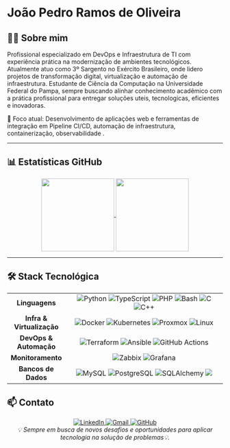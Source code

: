 

<!--
**joao-pedro-rdo/joao-pedro-rdo** is a ✨ _special_ ✨ repository because its `README.md` (this file) appears on your GitHub profile.

Here are some ideas to get you started:

- 🔭 I’m currently working on ...
- 🌱 I’m currently learning ...
- 👯 I’m looking to collaborate on ...
- 🤔 I’m looking for help with ...
- 💬 Ask me about ...
- 📫 How to reach me: ...
- 😄 Pronouns: ...
- ⚡ Fun fact: ...
-->

<!--
**![Anurag's GitHub stats](https://github-readme-stats.vercel.app/api?username=joao-pedro-rdo&s&icons=true&theme=transparent&rank_icon=github)

![Top Langs](https://github-readme-stats.vercel.app/api/top-langs/?username=joao-pedro-rdo&layout=compact&theme=transparent)


-->
<div>

# João Pedro Ramos de Oliveira
## 👨‍💻 Sobre mim
Profissional especializado em DevOps e Infraestrutura de TI com experiência prática na modernização de ambientes tecnológicos. Atualmente atuo como 3º Sargento no Exército Brasileiro, onde lidero projetos de transformação digital, virtualização e automação de infraestrutura.
Estudante de Ciência da Computação na Universidade Federal do Pampa, sempre buscando alinhar conhecimento acadêmico com a prática profissional para entregar soluções uteis, tecnologicas, eficientes e inovadoras.

🎯 Foco atual: Desenvolvimento de aplicações web e ferramentas de integração em Pipeline CI/CD, automação de infraestrutura, containerização, observabilidade .
</div>

---
## 📊 Estatísticas GitHub ##
<div align="center">
<a href="https://github.com/joao-pedro-rdo/github-readme-stats">
  <img height="170"" align="center" src="https://github-readme-stats.vercel.app/api?username=joao-pedro-rdo&s&icons=true&theme=transparent&rank_icon=github" />
</a>
<a href="href="https://github.com/joao-pedro-rdo/github-readme-stats">
  <img align="center" height="170" src="https://github-readme-stats.vercel.app/api/top-langs/?username=joao-pedro-rdo&layout=compact&theme=transparent" />
</a>
</div>

---
## 🛠️ Stack Tecnológica

<div align="center">
<table>
  <tr>
    <td align="center" width="120">
      <strong>Linguagens</strong>
    </td>
    <td align="center">
      <img src="https://img.shields.io/badge/python-3776AB.svg?style=for-the-badge&logo=python&logoColor=white" alt="Python"/>
      <img src="https://img.shields.io/badge/typescript-%233178C6.svg?style=for-the-badge&logo=typescript&logoColor=white" alt="TypeScript"/>
      <img src="https://img.shields.io/badge/php-%23777BB4.svg?style=for-the-badge&logo=php&logoColor=white" alt="PHP"/>
      <img src="https://img.shields.io/badge/bash-%234EAA25.svg?style=for-the-badge&logo=gnu-bash&logoColor=white" alt="Bash"/>
      <img src="https://img.shields.io/badge/c-%23A8B9CC.svg?style=for-the-badge&logo=c&logoColor=white" alt="C"/>
      <img src="https://img.shields.io/badge/c++-%2300599C.svg?style=for-the-badge&logo=c%2B%2B&logoColor=white" alt="C++"/>
    </td>
  </tr>
  <tr>
    <td align="center" width="120">
      <strong>Infra & Virtualização</strong>
    </td>
    <td align="center">
      <img src="https://img.shields.io/badge/docker-%232496ED.svg?style=for-the-badge&logo=docker&logoColor=white" alt="Docker"/>
      <img src="https://img.shields.io/badge/kubernetes-%23326ce5.svg?style=for-the-badge&logo=kubernetes&logoColor=white" alt="Kubernetes"/>
      <img src="https://img.shields.io/badge/proxmox-E57000?style=for-the-badge&logo=proxmox&logoColor=white" alt="Proxmox"/>
      <img src="https://img.shields.io/badge/linux-FCC624?style=for-the-badge&logo=linux&logoColor=black" alt="Linux"/>
    </td>
  </tr>
  <tr>
    <td align="center" width="120">
      <strong>DevOps & Automação</strong>
    </td>
    <td align="center">
      <img src="https://img.shields.io/badge/terraform-%237B42BC.svg?style=for-the-badge&logo=terraform&logoColor=white" alt="Terraform"/>
      <img src="https://img.shields.io/badge/ansible-%23EE0000.svg?style=for-the-badge&logo=ansible&logoColor=white" alt="Ansible"/>
      <img src="https://img.shields.io/badge/github%20actions-%232671E5.svg?style=for-the-badge&logo=githubactions&logoColor=white" alt="GitHub Actions"/>
    </td>
  </tr>
  <tr>
    <td align="center" width="120">
      <strong>Monitoramento</strong>
    </td>
    <td align="center">
      <img src="https://img.shields.io/badge/zabbix-D100000?style=for-the-badge&logo=zabbix&logoColor=white" alt="Zabbix"/>
      <img src="https://img.shields.io/badge/grafana-%23F46800.svg?style=for-the-badge&logo=grafana&logoColor=white" alt="Grafana"/>
    </td>
  </tr>
    <tr>
    <td align="center" width="120">
      <strong>Bancos de Dados</strong>
    </td>
    <td align="center">
      <img src="https://img.shields.io/badge/mysql-%234479A1.svg?style=for-the-badge&logo=mysql&logoColor=white" alt="MySQL"/>
      <img src="https://img.shields.io/badge/postgresql-%234169E1.svg?style=for-the-badge&logo=postgresql&logoColor=white" alt="PostgreSQL"/>
      <img src="https://img.shields.io/badge/SQLAlchemy-CF142B?style=for-the-badge&logo=sqlalchemy&logoColor=white" alt="SQLAlchemy"/>
      <img src="https://img.shields.io/badge/Prisma-2D3748.svg?style=for-the-badge&logo=Prisma&logoColor=white"/>
    </td>
  </tr>
</table>
</div>

## 📫 Contato

<div align="center">
  <a href="https://www.linkedin.com/in/joaopedrordeo/" target="_blank">
    <img src="https://img.shields.io/badge/LinkedIn-0077B5?style=for-the-badge&logo=linkedin&logoColor=white" alt="LinkedIn"/>
  </a>
  <a href="mailto:joaopedrordeo@gmail.com" target="_blank">
    <img src="https://img.shields.io/badge/Gmail-D14836?style=for-the-badge&logo=gmail&logoColor=white" alt="Gmail"/>
  </a>
  <a href="https://github.com/joao-pedro-rdo" target="_blank">
    <img src="https://img.shields.io/badge/GitHub-100000?style=for-the-badge&logo=github&logoColor=white" alt="GitHub"/>
  </a>
</div>

  
<div align="center">
  <i>💡 Sempre em busca de novos desafios e oportunidades para aplicar tecnologia na solução de problemas💡.</i>
</div>

 


